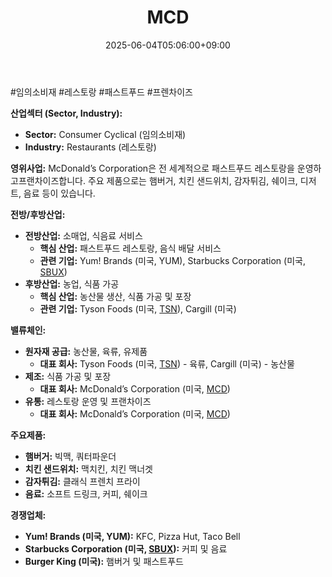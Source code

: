 ﻿---
title: "MCD"
date: 2025-06-04T05:06:00+09:00
lastmod: 2025-06-04T05:06:00+09:00
type: docs
sidebar:
  open: true
weight: 551
---
<div style="display:none">
  <meta property="article:published_time" content="2025-06-03T20:06:00Z" />
  <meta property="article:modified_time" content="2025-06-03T20:06:00Z" />
</div>
#임의소비재 #레스토랑 #패스트푸드 #프렌차이즈 

**산업섹터 (Sector, Industry):**

- **Sector:** Consumer Cyclical (임의소비재)
- **Industry:** Restaurants (레스토랑)

**영위사업:** McDonald’s Corporation은 전 세계적으로 패스트푸드 레스토랑을 운영하고프랜차이즈합니다. 주요 제품으로는 햄버거, 치킨 샌드위치, 감자튀김, 쉐이크, 디저트, 음료 등이 있습니다.

**전방/후방산업:**

- **전방산업:** 소매업, 식음료 서비스
    - **핵심 산업:** 패스트푸드 레스토랑, 음식 배달 서비스
    - **관련 기업:** Yum! Brands (미국, YUM), Starbucks Corporation (미국, [SBUX](/company-analysis/sbux/))
- **후방산업:** 농업, 식품 가공
    - **핵심 산업:** 농산물 생산, 식품 가공 및 포장
    - **관련 기업:** Tyson Foods (미국, [TSN](/company-analysis/tsn/)), Cargill (미국)

**밸류체인:**

- **원자재 공급:** 농산물, 육류, 유제품
    - **대표 회사:** Tyson Foods (미국, [TSN](/company-analysis/tsn/)) - 육류, Cargill (미국) - 농산물
- **제조:** 식품 가공 및 포장
    - **대표 회사:** McDonald’s Corporation (미국, [MCD](/company-analysis/mcd/))
- **유통:** 레스토랑 운영 및 프랜차이즈
    - **대표 회사:** McDonald’s Corporation (미국, [MCD](/company-analysis/mcd/))

**주요제품:**

- **햄버거:** 빅맥, 쿼터파운더
- **치킨 샌드위치:** 맥치킨, 치킨 맥너겟
- **감자튀김:** 클래식 프렌치 프라이
- **음료:** 소프트 드링크, 커피, 쉐이크

**경쟁업체:**

- **Yum! Brands (미국, YUM):** KFC, Pizza Hut, Taco Bell
- **Starbucks Corporation (미국, [SBUX](/company-analysis/sbux/)):** 커피 및 음료
- **Burger King (미국):** 햄버거 및 패스트푸드
